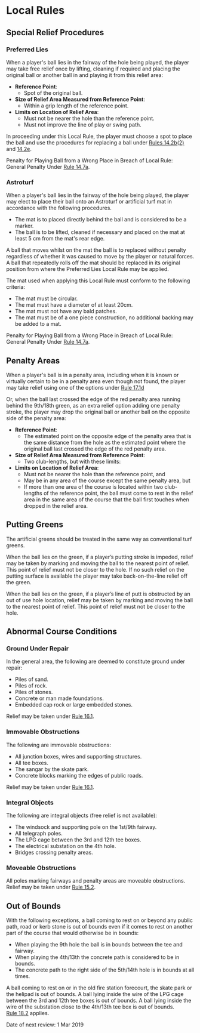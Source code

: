 # Local Rules 

## Special Relief Procedures
### Preferred Lies  
When a player's ball lies in the fairway of the hole being played, the player may take free relief once by lifting, cleaning if required and placing the original ball or another ball in and playing it from this relief area:  

* **Reference Point**: 
  - Spot of the original ball.
* **Size of Relief Area Measured from Reference Point**:
  - Within a grip length of the reference point.
* **Limits on Location of Relief Area**:
  - Must not be nearer the hole than the reference point.
  - Must not improve the line of play or swing path.
  
In proceeding under this Local Rule, the player must choose a spot to place the ball and use the procedures for replacing a ball under [Rules 14.2b(2)](https://www.randa.org/en/rog/2019/rules/the-rules-of-golf/rule-14#14-2b) and [14.2e](https://www.randa.org/en/rog/2019/rules/the-rules-of-golf/rule-14#14-2e).  

Penalty for Playing Ball from a Wrong Place in Breach of Local Rule:  
General Penalty Under [Rule 14.7a].

### Astroturf
When a player's ball lies in the fairway of the hole being played, the player may elect to place their ball onto an Astroturf or artificial turf mat in accordance with the following procedures.

* The mat is to placed directly behind the ball and is considered to be a marker.
* The ball is to be lifted, cleaned if necessary and placed on the mat at least 5 cm from the mat's rear edge.  

A ball that moves whilst on the mat the ball is to replaced without penalty regardless of whether it was caused to move by the player or natural forces.  
A ball that repeatedly rolls off the mat should be replaced in its original position from where the Preferred Lies Local Rule may be applied.

The mat used when applying this Local Rule must conform to the following criteria:

* The mat must be circular.
* The mat must have a diameter of at least 20cm.
* The mat must not have any bald patches.
* The mat must be of a one piece construction, no additional backing may be added to a mat. 

Penalty for Playing Ball from a Wrong Place in Breach of Local Rule:  
General Penalty Under [Rule 14.7a].

## Penalty Areas
When a player's ball is in a penalty area, including when it is known or virtually certain to be in a penalty area even though not found, the player may take relief using one of the options under [Rule 17.1d]

Or, when the ball last crossed the edge of the red penalty area running behind the 9th/18th green, as an extra relief option adding one penalty stroke, the player may drop the original ball or another ball on the opposite side of the penalty area:

* **Reference Point**: 
   - The estimated point on the opposite edge of the penalty area that is the same distance from the hole as the estimated point where the original ball last crossed the edge of the red penalty area.
* **Size of Relief Area Measured from Reference Point**: 
  - Two club-lengths, but with these limits:
* **Limits on Location of Relief Area**:
  - Must not be nearer the hole than the reference point, and
  - May be in any area of the course except the same penalty area, but
  - If more than one area of the course is located within two club-lengths of the reference point, the ball must come to rest in the relief area in the same area of the course that the ball first touches when dropped in the relief area.

## Putting Greens
The artificial greens should be treated in the same way as conventional turf greens. 

When the ball lies on the green, if a player’s putting stroke is impeded, relief may be taken by marking and moving the ball to the nearest point of relief. This point of relief must not be closer to the hole. If no such relief on the putting surface is available the player may take back-on-the-line relief off the green.

When the ball lies on the green, if a player’s line of putt is obstructed by an out of use hole location, relief may be taken by marking and moving the ball to the nearest point of relief. This point of relief must not be closer to the hole.

## Abnormal Course Conditions
### Ground Under Repair
In the general area, the following are deemed to constitute ground under repair:

* Piles of sand.
* Piles of rock.
* Piles of stones. 
* Concrete or man made foundations.
* Embedded cap rock or large embedded stones.  

Relief may be taken under [Rule 16.1].  

### Immovable Obstructions
The following are immovable obstructions:

* All junction boxes, wires and supporting structures. 
* All tee boxes.
* The sangar by the skate park.
* Concrete blocks marking the edges of public roads. 

Relief may be taken under [Rule 16.1].

### Integral Objects
The following are integral objects (free relief is not available):

* The windsock and supporting pole on the 1st/9th fairway.
* All telegraph poles.
* The LPG cage between the 3rd and 12th tee boxes.
* The electrical substation on the 4th hole.
* Bridges crossing penalty areas. 

### Moveable Obstructions
All poles marking fairways and penalty areas are moveable obstructions. Relief may be taken under [Rule 15.2].


## Out of Bounds
With the following exceptions, a ball coming to rest on or beyond any public path, road or kerb stone is out of bounds even if it comes to rest on another part of the course that would otherwise be in bounds:

* When playing the 9th hole the ball is in bounds between the tee and fairway.
* When playing the 4th/13th the concrete path is considered to be in bounds. 
* The concrete path to the right side of the 5th/14th hole is in bounds at all times. 


A ball coming to rest on or in the old fire station forecourt, the skate park or the helipad is out of bounds. 
A ball lying inside the wire of the LPG cage between the 3rd and 12th tee boxes is out of bounds. 
A ball lying inside the wire of the substation close to the 4th/13th tee box is out of bounds.  
[Rule 18.2] applies.


Date of next review: 1 Mar 2019



[Rule 14.7]: https://www.randa.org/en/rog/2019/rules/the-rules-of-golf/rule-14#14-7
[Rule 14.7a]: https://www.randa.org/en/rog/2019/rules/the-rules-of-golf/rule-14#14-7a
[Rule 15.2]: https://www.randa.org/en/rog/2019/rules/the-rules-of-golf/rule-15#15-2
[Rule 16.1]: https://www.randa.org/en/rog/2019/rules/the-rules-of-golf/rule-16#16-1
[Rule 17.1d]: https://www.randa.org/en/rog/2019/rules/the-rules-of-golf/rule-17#17-1d
[Rule 18.2]:https://www.randa.org/en/rog/2019/rules/the-rules-of-golf/rule-18#18-2
